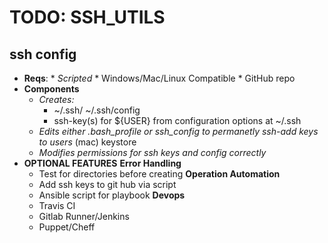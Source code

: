 # TODO: SSH_UTILS

## ssh config
- **Reqs**:
		* *Scripted*
        * Windows/Mac/Linux Compatible
        *  GitHub repo
- **Components**
	* *Creates:*
        - ~/.ssh/ ~/.ssh/config
        - ssh-key(s) for ${USER} from configuration options at ~/.ssh
    * *Edits either .bash_profile or ssh_config to permanetly ssh-add keys to users* (mac) keystore
    * *Modifies permissions for ssh keys and config correctly*
- **OPTIONAL FEATURES**
    **Error Handling**
    * Test for directories before creating
    **Operation Automation**
    * Add ssh keys to git hub via script
    * Ansible script for playbook
    **Devops**
    * Travis CI
    * Gitlab Runner/Jenkins
    * Puppet/Cheff
